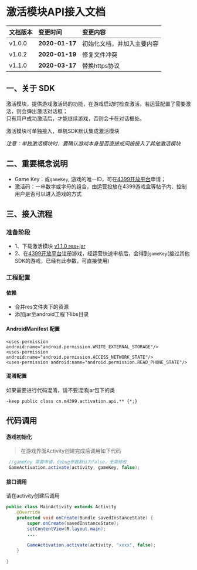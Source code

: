 ﻿# 激活模块API接入文档  


|文档版本           |变更时间       |变更内容       |  
|:----              |:----          |:----         |  
|v1.0.0             |__2020-01-17__ |初始化文档，并加入主要内容|   
|v1.0.2             |__2020-01-19__ |修复文件冲突|   
|v1.1.0             |__2020-03-17__ |替换https协议| 

## 一、关于 SDK
激活模块，提供游戏激活码的功能，在游戏启动时检查激活，若运营配置了需要激活，则会弹出激活对话框；  
只有用户成功激活后，才能继续游戏，否则会卡在对话框处。

激活模块可单独接入，单机SDK默认集成激活模块

*注意：单独激活模块时，要确认游戏本身是否直接或间接接入了其他激活模块*

## 二、重要概念说明
- Game Key：或`gameKey`, 游戏的唯一ID，可在[4399开放平台](https://open.4399.cn/main/home)申请；
- 激活码：一串数字或字母的组合，由运营投放在4399游戏盒等帖子内、控制用户是否可以进入游戏的方式
  
## 三、接入流程

### 准备阶段      
- 1、下载激活模块 [v1.1.0 res+jar](http://common:kCcy8iper6@sdkftp.4399doc.com/external/activation/1.1/4399ActivationSDK-v1.1.0+7.zip)
- 2、在[4399开放平台](https://open.4399.cn/main/home)注册游戏，经运营快速审核后，会得到`gameKey`(接过其他SDK的游戏，已经有此参数，可直接使用)  
 
### 工程配置

#### 依赖
 - 合并res文件夹下的资源
 - 添加jar至android工程下libs目录

#### AndroidManifest 配置
```
<uses-permission android:name="android.permission.WRITE_EXTERNAL_STORAGE"/>
<uses-permission android:name="android.permission.ACCESS_NETWORK_STATE"/>
<uses-permission android:name="android.permission.READ_PHONE_STATE"/>
```

#### 混淆配置
如果需要进行代码混淆，请不要混淆jar包下的类
```
-keep public class cn.m4399.activation.api.** {*;}
```

## 代码调用

#### 游戏初始化
> 在游戏界面Activity创建完成后调用如下代码
```java
 //gameKey 需要申请，debug参数默认为false，无需修改
 GameActivation.activate(activity, gameKey, false);
```

#### 接口调用
请在activity创建后调用

```java
public class MainActivity extends Activity
    @Override
    protected void onCreate(Bundle savedInstanceState) {
        super.onCreate(savedInstanceState);
        setContentView(R.layout.main);
        ....
        
        GameActivation.activate(activity, "xxxx", false);
    }
    
}
```

